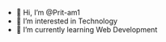 - 👋 Hi, I’m @Prit-am1
- 👀 I’m interested in Technology
- 🌱 I’m currently learning Web Development

<!---
Prit-am1/Prit-am1 is a ✨ special ✨ repository because its `README.md` (this file) appears on your GitHub profile.
You can click the Preview link to take a look at your changes.
--->
